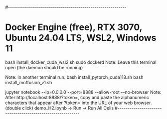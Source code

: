 #-----------------------------------------------------------
# Docker Engine (free), RTX 3070, Ubuntu 24.04 LTS, WSL2, Windows 11

bash install_docker_cuda_wsl2.sh
sudo dockerd
Note: Leave this terminal open (the daemon should be running)

Note: In another terminal run:
bash install_pytorch_cuda118.sh
bash install_moffusion_v1.sh

jupyter notebook --ip=0.0.0.0 --port=8888 --allow-root --no-browser
Note: After http://localhost:8888/?token=, copy and paste the alphanumeric characters that appear after ?token= into the URL of your web browser.
(double click) demo_H2.ipynb -> Run -> Run All Cells
#-----------------------------------------------------------
